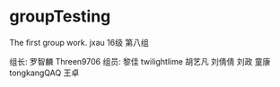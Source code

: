 ﻿# groupTesting
The first group work.
jxau 16级 第八组

组长: 
  罗智麟  Threen9706
组员: 
  黎佳 twilightlime
  胡艺凡
  刘倩倩
  刘政
  童康 tongkangQAQ
  王卓

